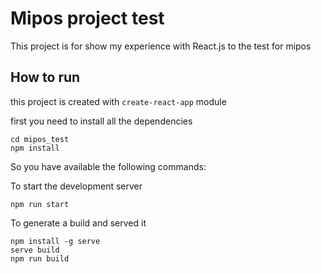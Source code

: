 # Mipos project test

This project is for show my experience with React.js to the test for mipos

## How to run

this project is created with `create-react-app` module

first you need to install all the dependencies
```
cd mipos_test
npm install
```

So you have available the following commands:

To start the development server
```
npm run start
```

To generate a build and served it
```
npm install -g serve
serve build
npm run build
```


